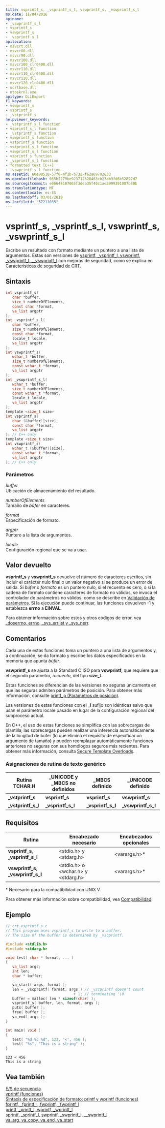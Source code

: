 ```yaml
---
title: vsprintf_s, _vsprintf_s_l, vswprintf_s, _vswprintf_s_l
ms.date: 11/04/2016
apiname:
- _vswprintf_s_l
- vsprintf_s
- vswprintf_s
- _vsprintf_s_l
apilocation:
- msvcrt.dll
- msvcr80.dll
- msvcr90.dll
- msvcr100.dll
- msvcr100_clr0400.dll
- msvcr110.dll
- msvcr110_clr0400.dll
- msvcr120.dll
- msvcr120_clr0400.dll
- ucrtbase.dll
- ntoskrnl.exe
apitype: DLLExport
f1_keywords:
- vswprintf_s
- vsprintf_s
- _vstprintf_s
helpviewer_keywords:
- _vstprintf_s_l function
- vsprintf_s_l function
- _vstprintf_s function
- vswprintf_s function
- vstprintf_s function
- vstprintf_s_l function
- vswprintf_s_l function
- vsprintf_s function
- _vsprintf_s_l function
- formatted text [C++]
- _vswprintf_s_l function
ms.assetid: 60e90518-57f0-4f1b-b732-f62a69702833
ms.openlocfilehash: 055b2279be923712528463cb23ab3fd6b52897d7
ms.sourcegitcommit: e06648107065f3dea35f40c1ae5999391087b80b
ms.translationtype: MT
ms.contentlocale: es-ES
ms.lasthandoff: 03/01/2019
ms.locfileid: "57211035"
---
```

# <a name="vsprintfs-vsprintfsl-vswprintfs-vswprintfsl"></a>vsprintf_s, _vsprintf_s_l, vswprintf_s, _vswprintf_s_l

Escribe un resultado con formato mediante un puntero a una lista de argumentos. Estas son versiones de [vsprintf, _vsprintf_l, vswprintf, _vswprintf_l, \__vswprintf_l](vsprintf-vsprintf-l-vswprintf-vswprintf-l-vswprintf-l.md) con mejoras de seguridad, como se explica en [Características de seguridad de CRT](../../c-runtime-library/security-features-in-the-crt.md).

## <a name="syntax"></a>Sintaxis

```C
int vsprintf_s(
   char *buffer,
   size_t numberOfElements,
   const char *format,
   va_list argptr
);
int _vsprintf_s_l(
   char *buffer,
   size_t numberOfElements,
   const char *format,
   locale_t locale,
   va_list argptr
);
int vswprintf_s(
   wchar_t *buffer,
   size_t numberOfElements,
   const wchar_t *format,
   va_list argptr
);
int _vswprintf_s_l(
   wchar_t *buffer,
   size_t numberOfElements,
   const wchar_t *format,
   locale_t locale,
   va_list argptr
);
template <size_t size>
int vsprintf_s(
   char (&buffer)[size],
   const char *format,
   va_list argptr
); // C++ only
template <size_t size>
int vswprintf_s(
   wchar_t (&buffer)[size],
   const wchar_t *format,
   va_list argptr
); // C++ only
```

### <a name="parameters"></a>Parámetros

*buffer*<br/>
Ubicación de almacenamiento del resultado.

*numberOfElements*<br/>
Tamaño de *búfer* en caracteres.

*format*<br/>
Especificación de formato.

*argptr*<br/>
Puntero a la lista de argumentos.

*locale*<br/>
Configuración regional que se va a usar.

## <a name="return-value"></a>Valor devuelto

**vsprintf_s** y **vswprintf_s** devuelve el número de caracteres escritos, sin incluir el carácter nulo final o un valor negativo si se produce un error de salida. Si *búfer* o *formato* es un puntero nulo, si el recuento es cero, o si la cadena de formato contiene caracteres de formato no válidos, se invoca el controlador de parámetros no válidos, como se describe en [ Validación de parámetros](../../c-runtime-library/parameter-validation.md). Si la ejecución puede continuar, las funciones devuelven -1 y establezca **errno** a **EINVAL**.

Para obtener información sobre estos y otros códigos de error, vea [_doserrno, errno, _sys_errlist y _sys_nerr](../../c-runtime-library/errno-doserrno-sys-errlist-and-sys-nerr.md).

## <a name="remarks"></a>Comentarios

Cada una de estas funciones toma un puntero a una lista de argumentos y, a continuación, se da formato y escribe los datos especificados en la memoria que apunta *búfer*.

**vswprintf_s** se ajusta a la Standard C ISO para **vswprintf**, que requiere que el segundo parámetro, *recuento*, del tipo **size_t**.

Estas funciones se diferencian de las versiones no seguras únicamente en que las seguras admiten parámetros de posición. Para obtener más información, consulte [printf_p (Parámetros de posición)](../../c-runtime-library/printf-p-positional-parameters.md).

Las versiones de estas funciones con el **_l** sufijo son idénticas salvo que usan el parámetro locale pasado en lugar de la configuración regional del subproceso actual.

En C++, el uso de estas funciones se simplifica con las sobrecargas de plantilla; las sobrecargas pueden realizar una inferencia automáticamente de la longitud de búfer (lo que elimina el requisito de especificar un argumento de tamaño) y pueden reemplazar automáticamente funciones anteriores no seguras con sus homólogos seguros más recientes. Para obtener más información, consulta [Secure Template Overloads](../../c-runtime-library/secure-template-overloads.md).

### <a name="generic-text-routine-mappings"></a>Asignaciones de rutina de texto genérico

|Rutina TCHAR.H|_UNICODE y _MBCS no definidos|_MBCS definido|_UNICODE definido|
|---------------------|------------------------------------|--------------------|-----------------------|
|**_vstprintf_s**|**vsprintf_s**|**vsprintf_s**|**vswprintf_s**|
|**_vstprintf_s_l**|**_vsprintf_s_l**|**_vsprintf_s_l**|**_vswprintf_s_l**|

## <a name="requirements"></a>Requisitos

|Rutina|Encabezado necesario|Encabezados opcionales|
|-------------|---------------------|----------------------|
|**vsprintf_s**, **_vsprintf_s_l**|\<stdio.h> y \<stdarg.h>|\<varargs.h>*|
|**vswprintf_s**, **_vswprintf_s_l**|\<stdio.h> o \<wchar.h> y \<stdarg.h>|\<varargs.h>*|

\* Necesario para la compatibilidad con UNIX V.

Para obtener más información sobre compatibilidad, vea [Compatibilidad](../../c-runtime-library/compatibility.md).

## <a name="example"></a>Ejemplo

```C
// crt_vsprintf_s.c
// This program uses vsprintf_s to write to a buffer.
// The size of the buffer is determined by _vscprintf.

#include <stdlib.h>
#include <stdarg.h>

void test( char * format, ... )
{
   va_list args;
   int len;
   char * buffer;

   va_start( args, format );
   len = _vscprintf( format, args ) // _vscprintf doesn't count
                               + 1; // terminating '\0'
   buffer = malloc( len * sizeof(char) );
   vsprintf_s( buffer, len, format, args );
   puts( buffer );
   free( buffer );
   va_end( args );
}

int main( void )
{
   test( "%d %c %d", 123, '<', 456 );
   test( "%s", "This is a string" );
}
```

```Output
123 < 456
This is a string
```

## <a name="see-also"></a>Vea también

[E/S de secuencia](../../c-runtime-library/stream-i-o.md)<br/>
[vprintf (funciones)](../../c-runtime-library/vprintf-functions.md)<br/>
[Sintaxis de especificación de formato: printf y wprintf (funciones)](../../c-runtime-library/format-specification-syntax-printf-and-wprintf-functions.md)<br/>
[fprintf, _fprintf_l, fwprintf, _fwprintf_l](fprintf-fprintf-l-fwprintf-fwprintf-l.md)<br/>
[printf, _printf_l, wprintf, _wprintf_l](printf-printf-l-wprintf-wprintf-l.md)<br/>
[sprintf, _sprintf_l, swprintf, _swprintf_l, \__swprintf_l](sprintf-sprintf-l-swprintf-swprintf-l-swprintf-l.md)<br/>
[va_arg, va_copy, va_end, va_start](va-arg-va-copy-va-end-va-start.md)<br/>
